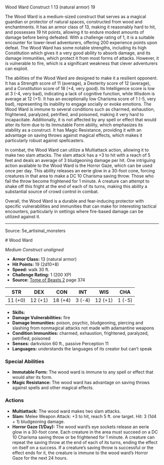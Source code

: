 <MonsterName/>Wood Ward</MonsterName>
<CreatureType/>Construct</CreatureType>
<CR/>1</CR>
<AC/>13 (natural armor)</AC>
<HP/>19</HP>
<summary>The Wood Ward is a medium-sized construct that serves as a magical guardian or protector of natural spaces, constructed from wood and enchantments. It has an armor class of 13, making it reasonably hard to hit, and possesses 19 hit points, allowing it to endure modest amounts of damage before being defeated. With a challenge rating of 1, it is a suitable encounter for lower-level adventurers, offering 200 experience points upon defeat. The Wood Ward has some notable strengths, including its high Constitution which gives it a very good ability to absorb damage, and its damage immunities, which protect it from most forms of attacks. However, it is vulnerable to fire, which is a significant weakness that clever adventurers can exploit. </summary>

<detail>

The abilities of the Wood Ward are designed to make it a resilient opponent. It has a Strength score of 11 (average), a Dexterity score of 12 (average), and a Constitution score of 18 (+4, very good). Its Intelligence score is low at 3 (-4, very bad), indicating a lack of cognitive function, while Wisdom is average at 12 (+1). It has an exceptionally low Charisma score of 1 (-5, very bad), representing its inability to engage socially or evoke emotions. The Wood Ward is immune to several conditions such as charmed, exhaustion, frightened, paralyzed, petrified, and poisoned, making it very hard to incapacitate. Additionally, it is not affected by any spell or effect that would alter its form due to its Immutable Form ability, which emphasizes its stability as a construct. It has Magic Resistance, providing it with an advantage on saving throws against magical effects, which makes it particularly robust against spellcasters.

In combat, the Wood Ward can utilize a Multiattack action, allowing it to make two slam attacks. The slam attack has a +3 to hit with a reach of 5 feet and deals an average of 3 bludgeoning damage per hit. One intriguing action available to the Wood Ward is the Horror Gaze, which can be used once per day. This ability releases an eerie glow in a 30-foot cone, forcing creatures in that area to make a DC 10 Charisma saving throw. Those who fail the throw become frightened for 1 minute. A creature can attempt to shake off this fright at the end of each of its turns, making this ability a substantial source of crowd control in combat.

Overall, the Wood Ward is a durable and fear-inducing protector with specific vulnerabilities and immunities that can make for interesting tactical encounters, particularly in settings where fire-based damage can be utilized against it.</detail>



---

Source: 5e_artisinal_monsters

<statblock>
# Wood Ward

*Medium* *Construct* *unaligned*

- **Armor Class:** 13 (natural armor)
- **Hit Points:** 19 (2d10+8)
- **Speed:** walk 30 ft.
- **Challenge Rating:** 1 (200 XP)
- **Source:** [Tome of Beasts 2](https://koboldpress.com/kpstore/product/tome-of-beasts-2-for-5th-edition) page 374

| STR | DEX | CON | INT | WIS | CHA |
| --- | --- | --- | --- | --- | --- |
| 11 (+0) | 12 (+1) | 18 (+4) | 3 (-4) | 12 (+1) | 1 (-5) |

- **Skills:** 
- **Damage Vulnerabilities:** fire
- **Damage Immunities:** poison, psychic, bludgeoning, piercing and slashing from nonmagical attacks not made with adamantine weapons
- **Condition Immunities:** charmed, exhaustion, frightened, paralyzed, petrified, poisoned
- **Senses:** darkvision 60 ft., passive Perception 11
- **Languages:** understands the languages of its creator but can’t speak

### Special Abilities

- **Immutable Form:** The wood ward is immune to any spell or effect that would alter its form.
- **Magic Resistance:** The wood ward has advantage on saving throws against spells and other magical effects.

### Actions

- **Multiattack:** The wood ward makes two slam attacks.
- **Slam:** Melee Weapon Attack: +3 to hit, reach 5 ft. one target. Hit: 3 (1d4 + 1) bludgeoning damage.
- **Horror Gaze (1/Day):** The wood ward’s eye sockets release an eerie glow in a 30-foot cone. Each creature in the area must succeed on a DC 10 Charisma saving throw or be frightened for 1 minute. A creature can repeat the saving throw at the end of each of its turns, ending the effect on itself on a success. If a creature’s saving throw is successful or the effect ends for it, the creature is immune to the wood ward’s Horror Gaze for the next 24 hours.


</statblock>


